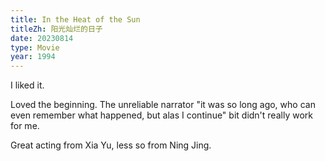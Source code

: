 ```yaml
---
title: In the Heat of the Sun
titleZh: 阳光灿烂的日子
date: 20230814
type: Movie
year: 1994
---
```


I liked it.

Loved the beginning. The unreliable narrator "it was so long ago, who can even remember what happened, but alas I continue" bit didn't really work for me.

Great acting from Xia Yu, less so from Ning Jing.

<!-- <video> -->
<!--   <source type="video/webm" src="https://d1ecgkruh082gj.cloudfront.net/In%20the%20Heat%20of%20the%20Sun%20-%20jealousy%20scene%205185.708-5314.25.webm" /> -->
<!--   <source type="video/mp4" src="https://d1ecgkruh082gj.cloudfront.net/In%20the%20Heat%20of%20the%20Sun%20-%20jealousy%20scene%205185.708-5314.25.mp4" /> -->
<!-- </video> -->
